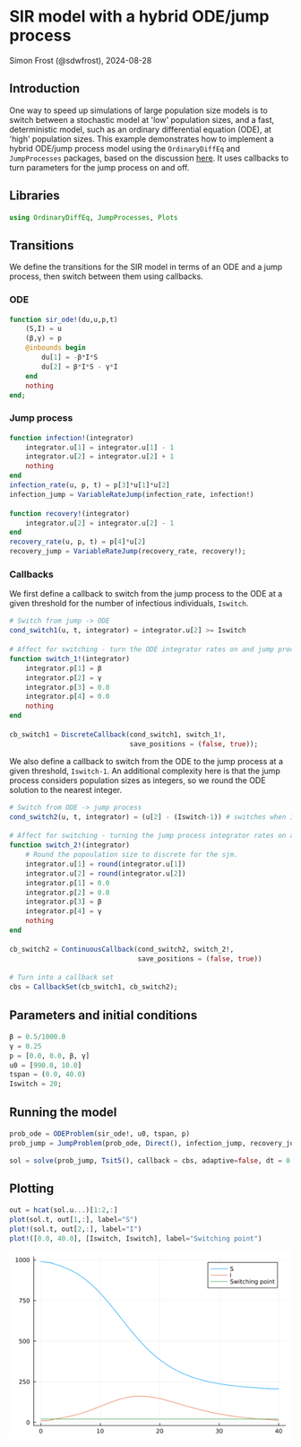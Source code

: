# SIR model with a hybrid ODE/jump process
Simon Frost (@sdwfrost), 2024-08-28

## Introduction

One way to speed up simulations of large population size models is to switch between a stochastic model at 'low' population sizes, and a fast, deterministic model, such as an ordinary differential equation (ODE), at 'high' population sizes. This example demonstrates how to implement a hybrid ODE/jump process model using the `OrdinaryDiffEq` and `JumpProcesses` packages, based on the discussion [here](https://discourse.julialang.org/t/improving-the-speed-of-large-population-simulations-in-differentialequations-jl/93109/9). It uses callbacks to turn parameters for the jump process on and off.

## Libraries

```julia
using OrdinaryDiffEq, JumpProcesses, Plots
```




## Transitions

We define the transitions for the SIR model in terms of an ODE and a jump process, then switch between them using callbacks.

### ODE

```julia
function sir_ode!(du,u,p,t)
    (S,I) = u
    (β,γ) = p
    @inbounds begin
        du[1] = -β*I*S
        du[2] = β*I*S - γ*I
    end
    nothing
end;
```




### Jump process

```julia
function infection!(integrator)
    integrator.u[1] = integrator.u[1] - 1
    integrator.u[2] = integrator.u[2] + 1
    nothing
end
infection_rate(u, p, t) = p[3]*u[1]*u[2]
infection_jump = VariableRateJump(infection_rate, infection!)

function recovery!(integrator)
    integrator.u[2] = integrator.u[2] - 1
end
recovery_rate(u, p, t) = p[4]*u[2]
recovery_jump = VariableRateJump(recovery_rate, recovery!);
```




### Callbacks

We first define a callback to switch from the jump process to the ODE at a given threshold for the number of infectious individuals, `Iswitch`.

```julia
# Switch from jump -> ODE
cond_switch1(u, t, integrator) = integrator.u[2] >= Iswitch

# Affect for switching - turn the ODE integrator rates on and jump process rates off. 
function switch_1!(integrator)
    integrator.p[1] = β
    integrator.p[2] = γ
    integrator.p[3] = 0.0
    integrator.p[4] = 0.0
    nothing
end

cb_switch1 = DiscreteCallback(cond_switch1, switch_1!, 
                              save_positions = (false, true));
```




We also define a callback to switch from the ODE to the jump process at a given threshold, `Iswitch-1`. An additional complexity here is that the jump process considers population sizes as integers, so we round the ODE solution to the nearest integer.

```julia
# Switch from ODE -> jump process
cond_switch2(u, t, integrator) = (u[2] - (Iswitch-1)) # switches when 1 less

# Affect for switching - turning the jump process integrator rates on and ODE rates off. 
function switch_2!(integrator)
    # Round the popoulation size to discrete for the sjm.
    integrator.u[1] = round(integrator.u[1])
    integrator.u[2] = round(integrator.u[2])
    integrator.p[1] = 0.0
    integrator.p[2] = 0.0
    integrator.p[3] = β
    integrator.p[4] = γ
    nothing
end

cb_switch2 = ContinuousCallback(cond_switch2, switch_2!,
                                save_positions = (false, true))

# Turn into a callback set
cbs = CallbackSet(cb_switch1, cb_switch2);
```




## Parameters and initial conditions

```julia
β = 0.5/1000.0
γ = 0.25
p = [0.0, 0.0, β, γ]
u0 = [990.0, 10.0]
tspan = (0.0, 40.0)
Iswitch = 20;
```




## Running the model

```julia
prob_ode = ODEProblem(sir_ode!, u0, tspan, p)
prob_jump = JumpProblem(prob_ode, Direct(), infection_jump, recovery_jump);
```


```julia
sol = solve(prob_jump, Tsit5(), callback = cbs, adaptive=false, dt = 0.1);
```




## Plotting

```julia
out = hcat(sol.u...)[1:2,:]
plot(sol.t, out[1,:], label="S")
plot!(sol.t, out[2,:], label="I")
plot!([0.0, 40.0], [Iswitch, Iswitch], label="Switching point")
```

![](figures/ode_jump_hybrid_9_1.png)
